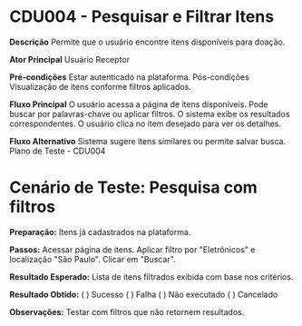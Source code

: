 # CDU004 - Pesquisar e Filtrar Itens

**Descrição**
Permite que o usuário encontre itens disponíveis para doação.

**Ator Principal**
Usuário Receptor

**Pré-condições**
Estar autenticado na plataforma.
Pós-condições
Visualização de itens conforme filtros aplicados.

**Fluxo Principal**
O usuário acessa a página de itens disponíveis.
Pode buscar por palavras-chave ou aplicar filtros.
O sistema exibe os resultados correspondentes.
O usuário clica no item desejado para ver os detalhes.

**Fluxo Alternativo**
Sistema sugere itens similares ou permite salvar busca.
Plano de Teste - CDU004

# Cenário de Teste: Pesquisa com filtros

**Preparação:**
Itens já cadastrados na plataforma.

**Passos:**
Acessar página de itens.
Aplicar filtro por "Eletrônicos" e localização "São Paulo".
Clicar em "Buscar".

**Resultado Esperado:**
Lista de itens filtrados exibida com base nos critérios.

**Resultado Obtido:**
( ) Sucesso
( ) Falha
( ) Não executado
( ) Cancelado

**Observações:**
Testar com filtros que não retornem resultados.
